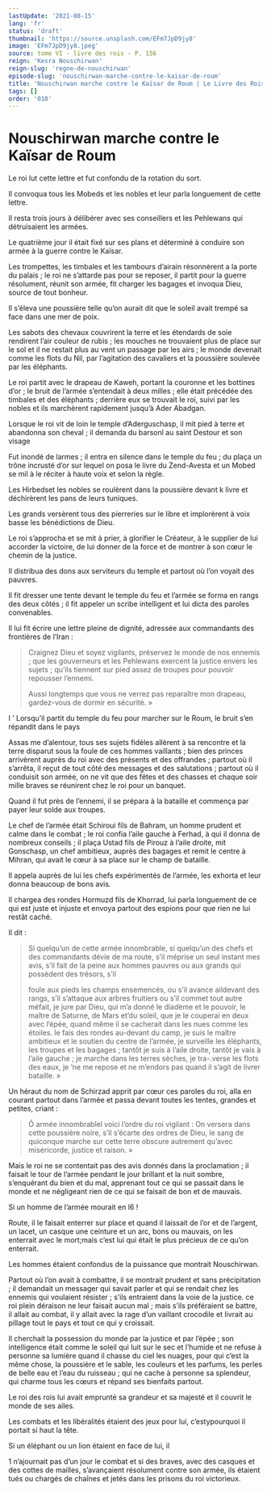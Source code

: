 ```yaml
---
lastUpdate: '2021-08-15'
lang: 'fr'
status: 'draft'
thumbnail: 'https://source.unsplash.com/EFm7JpD9jy8'
image: 'EFm7JpD9jy8.jpeg'
source: tome VI - livre des rois - P. 156
reign: 'Kesra Nouschirwan'
reign-slug: 'regne-de-nouschirwan'
episode-slug: 'nouschirwan-marche-contre-le-kaisar-de-roum'
title: 'Nouschirwan marche contre le Kaïsar de Roum | Le Livre des Rois | Shâhnâmeh'
tags: []
order: '010'
---
```


<!-- LTeX: language=fr -->

# Nouschirwan marche contre le Kaïsar de Roum

Le roi lut cette lettre et fut confondu de la rotation du sort.

Il convoqua tous les Mobeds et les nobles et leur parla longuement de cette lettre.

Il resta trois jours à délibérer avec ses conseillers et les Pehlewans qui détruisaient les armées.

Le quatrième jour il était fixé sur ses plans et déterminé à conduire son armée à la guerre contre le Kaïsar.

Les trompettes, les timbales et les tambours d’airain résonnèrent a la porte du palais ; le roi ne s’attarde pas pour se reposer, il partit pour la guerre résolument, réunit son armée, fit charger les bagages et invoqua Dieu, source de tout bonheur.

Il s’éleva une poussière telle qu’on aurait dit que le soleil avait trempé sa face dans une mer de poix.

Les sabots des chevaux couvrirent la terre et les étendards de soie rendirent l’air couleur de rubis ; les mouches ne trouvaient plus de place sur le sol et il ne restait plus au vent un passage par les airs ; le monde devenait comme les flots du Nil, par l’agitation des cavaliers et la poussière soulevée par les éléphants.

Le roi partit avec le drapeau de Kaweh, portant la couronne et les bottines d’or ; le bruit de l’armée s’entendait à deux milles ; elle était précédée des timbales et des éléphants ; derrière eux se trouvait Ie roi, suivi par les nobles et ils marchèrent rapidement jusqu’à Ader Abadgan.

Lorsque le roi vit de loin le temple d’Aderguschasp, il mit pied à terre et abandonna son cheval ; il demanda du barsonl au saint Destour et son visage

Fut inondé de larmes ; il entra en silence dans le temple du feu ; du plaça un trône incrusté d’or sur lequel on posa le livre du Zend-Avesta et un Mobed se mil à le réciter à haute voix et selon la règle.

Les Hirbedset les nobles se roulèrent dans la poussière devant k livre et déchirèrent les pans de leurs tuniques.

Les grands versèrent tous des pierreries sur le libre et implorèrent à voix basse les bénédictions de Dieu.

Le roi s’approcha et se mit à prier, à glorifier le Créateur, à le supplier de lui accorder la victoire, de lui donner de la force et de montrer à son cœur le chemin de la justice.

Il distribua des dons aux serviteurs du temple et partout où l’on voyait des pauvres.

Il fit dresser une tente devant le temple du feu et l’armée se forma en rangs des deux côtés ; il fit appeler un scribe intelligent et lui dicta des paroles convenables.

Il lui fit écrire une lettre pleine de dignité, adressée aux commandants des frontières de l’Iran :

> Craignez Dieu et soyez vigilants, préservez le monde de nos ennemis ; que les gouverneurs et les Pehlewans exercent la justice envers les sujets ; qu’ils tiennent sur pied assez de troupes pour pouvoir repousser l’ennemi.
>
> Aussi longtemps que vous ne verrez pas reparaître mon drapeau, gardez-vous de dormir en sécurité. »

I ’
Lorsqu’il partit du temple du feu pour marcher sur le Roum, le bruit s’en répandit dans le pays

Assas me d’alentour, tous ses sujets fidèles allèrent à sa rencontre et la terre disparut sous la foule de ces hommes vaillants ; bien des princes arrivèrent auprès du roi avec des présents et des offrandes ; partout où
il s’arrêta, il reçut de tout côté des messages et des salutations ; partout où il conduisit son armée, on ne vit que des fêtes et des chasses et chaque soir mille braves se réunirent chez le roi pour un banquet.

Quand il fut près de l’ennemi, il se prépara à la bataille et commença par payer leur solde aux troupes.

Le chef de l’armée était Schiroui fils de Bahram, un homme prudent et calme dans le combat ; le roi confia l’aile gauche à Ferhad, à qui il donna de nombreux conseils ; il plaça Ustad fils de Pirouz à l’aile droite, mit Gonschasp, un chef ambitieux, auprès des bagages et remit le centre à Mihran, qui avait le cœur à sa place sur le champ de bataille.

Il appela auprès de lui les chefs expérimentés de l’armée, les exhorta et leur donna beaucoup de bons avis.

Il chargea des rondes Hormuzd fils de Khorrad, lui parla longuement de ce qui est juste et injuste et envoya partout des espions pour que rien ne lui restât caché.

Il dit :

> Si quelqu’un de cette armée innombrable, si quelqu’un des chefs et des commandants dévie de ma route, s’il méprise un seul instant mes avis, s’il fait de la peine aux hommes pauvres ou aux grands qui possèdent des trésors, s’il
>
> foule aux pieds les champs ensemencés, ou s’il avance aildevant des rangs, s’il s’attaque aux arbres fruitiers ou s’il commet tout autre méfait, je jure par Dieu, qui m’a donné le diadème et le pouvoir, le maître de Saturne, de Mars et’du soleil, que je le couperai en deux avec l’épée, quand même il se cacherait dans les nues comme les étoiles. le fais des rondes au-devant du camp, je suis le maître ambitieux et le soutien du centre de l’armée, je surveille les éléphants, les troupes et les bagages ; tantôt je suis à l’aile droite, tantôt je vais à l’aile gauche ; je marche dans les terres sèches, je tra-.verse les flots des eaux, je ’ne me repose et ne m’endors pas quand il s’agit de livrer bataille. »

Un héraut du nom de Schirzad apprit par cœur ces paroles du roi, alla en courant partout dans l’armée et passa devant toutes les tentes, grandes et petites, criant :

> Ô armée innombrablel voici l’ordre du roi vigilant : On versera dans cette poussière noire, s’il s’écarte des ordres de Dieu, le sang de quiconque marche sur cette terre obscure autrement qu’avec miséricorde, justice et raison. »

Mais le roi ne se contentait pas des avis donnés dans la proclamation ; il faisait le tour de l’armée pendant le jour brillant et la nuit sombre, s’enquérant du bien et du mal, apprenant tout ce qui se passait dans le monde et ne négligeant rien de ce qui se faisait de bon et de mauvais.

Si un homme de l’armée mourait en l6 !

Route, il le faisait enterrer sur place et quand il laissait de l’or et de l’argent, un lacet, un casque une ceinture et un arc, bons ou mauvais, on les enterrait avec le mort;mais c’est lui qui était le plus précieux de ce qu’on enterrait.

Les hommes étaient confondus de la puissance que montrait Nouschirwan.

Partout où l’on avait à combattre, il se montrait prudent et sans précipitation ; il demandait un messager qui savait parler et qui se rendait chez les ennemis qui voulaient résister ; s’ils entraient dans la voie de la justice. ce roi plein déraison ne leur faisait aucun mal ; mais s’ils préféraient se battre, il allait au combat, il y allait avec la rage d’un vaillant crocodile et livrait au pillage tout le pays et tout ce qui y croissait.

Il cherchait la possession du monde par la justice et par l’épée ; son intelligence était comme le soleil qui luit sur le sec et l’humide et ne refuse à personne sa lumière quand il chasse du ciel les nuages, pour qui c’est la même chose, la poussière et le sable, les couleurs et les parfums, les perles de belle eau et l’eau du ruisseau ; qui ne cache à personne sa splendeur, qui charme tous les cœurs et répand ses bienfaits partout.

Le roi des rois lui avait emprunté sa grandeur et sa majesté et il couvrit le monde de ses ailes.

Les combats et les libéralités étaient des jeux pour lui, c’estypourquoi il portait si haut la tête.

Si un éléphant ou un lion étaient en face de lui, il

1 n’ajournait pas d’un jour le combat et si des braves, avec des casques et des cottes de mailles, s’avançaient résolument contre son armée, ils étaient tués ou chargés de chaînes et jetés dans les prisons du roi victorieux.
